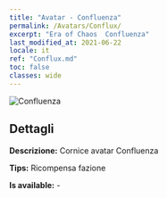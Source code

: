 ```yaml
---
title: "Avatar - Confluenza"
permalink: /Avatars/Conflux/
excerpt: "Era of Chaos  Confluenza"
last_modified_at: 2021-06-22
locale: it
ref: "Conflux.md"
toc: false
classes: wide
---
```

 ![Confluenza](/images/a/avatarFrame_44.png)

## Dettagli

 **Descrizione:** Cornice avatar Confluenza 

 **Tips:** Ricompensa fazione 

 **Is available:**  - 

